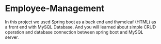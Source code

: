 # Employee-Management
In this project we used Spring boot as a back end and thymeleaf (HTML) as a front end with MySQL Database. And you will learned about simple CRUD operation and database connection between spring boot and MySQL server.
